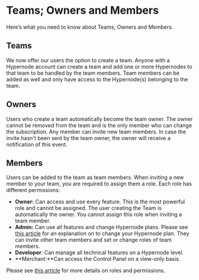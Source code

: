 <!-- source: https://support.hypernode.com/en/services/control-panel/introducing-teams-owners-and-members/ -->

# Teams; Owners and Members

Here’s what you need to know about Teams; Owners and Members.

## Teams

We now offer our users the option to create a team. Anyone with a Hypernode account can create a team and add one or more Hypernodes to that team to be handled by the team members. Team members can be added as well and only have access to the Hypernode(s) belonging to the team.

## Owners

Users who create a team automatically become the team owner. The owner cannot be removed from the team and is the only member who can change the subscription. Any member can invite new team members. In case the invite hasn't been sent by the team owner, the owner will receive a notification of this event.

## Members

Users can be added to the team as team members. When inviting a new member to your team, you are required to assign them a role. Each role has different permissions:

- **Owner:** Can access and use every feature. This is the most powerful role and cannot be assigned. The user creating the Team is automatically the owner. You cannot assign this role when inviting a team member.
- **Admin:** Can use all features and change Hypernode plans. Please see [this article](https://support.hypernode.com/en/about/billing/how-to-up-or-downgrade-your-hypernode-plan#Up--and-Downgrading-Your-Hosting-Plan-for-Control-Panel-Users) for an explanation on to change your Hypernode plan. They can invite other team members and set or change roles of team members.
- **Developer**: Can manage all technical features on a Hypernode level.
- \*\*Merchant:\*\*Can access the Control Panel on a view-only basis.

Please see [this article](https://support.hypernode.com/en/services/control-panel/different-control-panel-scenarios) for more details on roles and permissions.
